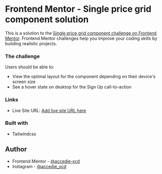# Frontend Mentor - Single price grid component solution

This is a solution to the [Single price grid component challenge on Frontend Mentor](https://www.frontendmentor.io/challenges/single-price-grid-component-5ce41129d0ff452fec5abbbc). Frontend Mentor challenges help you improve your coding skills by building realistic projects. 


### The challenge

Users should be able to:

- View the optimal layout for the component depending on their device's screen size
- See a hover state on desktop for the Sign Up call-to-action

### Links

- Live Site URL: [Add live site URL here](https://your-live-site-url.com)

### Built with

- Tailwindcss

## Author

- Frontend Mentor - [@accedie-xcd](https://www.frontendmentor.io/profile/accedie-xcd)
- Instagram - [@accedie_xcd](https://www.instagram.com/accedie_xcd/)
